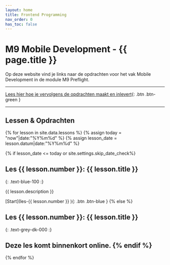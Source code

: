 ```yaml
---
layout: home
title: Frontend Programming
nav_order: 0
has_toc: false
---
```


# M9 Mobile Development - {{ page.title }}

Op deze website vind je links naar de opdrachten voor het vak Mobile Development in de module M9 Preflight.

---

[Lees hier hoe je vervolgens de opdrachten maakt en inlevert](opdracht){: .btn .btn-green }

---

## Lessen & Opdrachten

{% for lesson in site.data.lessons %}
{% assign today = "now"|date:"%Y%m%d" %}
{% assign lesson_date = lesson.datum|date:"%Y%m%d" %}

{% if lesson_date <= today or site.settings.skip_date_check%}
## Les {{ lesson.number }}:  {{ lesson.title }}
{: .text-blue-100 :}

{{ lesson.description }}

[Start](les-{{ lesson.number }} ){: .btn .btn-blue }
{% else %}
## Les {{ lesson.number }}:  {{ lesson.title }}
{: .text-grey-dk-000 :}

Deze les komt binnenkort online.
{% endif %}
---

{% endfor %}
